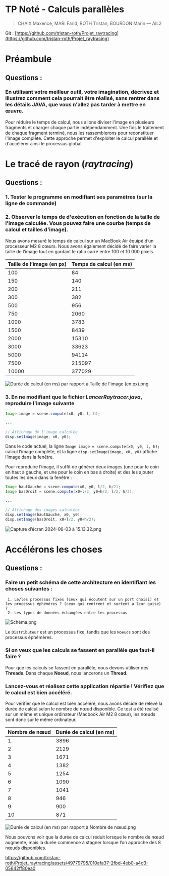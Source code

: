 # TP Noté - Calculs parallèles

> CHAIX Maxence, MARI Farid, ROTH Tristan, BOURDON Marin — AIL2
> 

Git : [https://github.com/tristan-roth/Projet_raytracing](https://github.com/tristan-roth/Projet_raytracing)

# **Préambule**

## Questions :

### En utilisant votre meilleur outil, votre imagination, décrivez et illustrez comment cela pourrait être réalisé, sans rentrer dans les détails JAVA, que vous n'allez pas tarder à mettre en œuvre.

Pour réduire le temps de calcul, nous allons diviser l'image en plusieurs fragments et charger chaque partie indépendamment. Une fois le traitement de chaque fragment terminé, nous les rassemblerons pour reconstituer l'image complète. Cette approche permet d'exploiter le calcul parallèle et d'accélérer ainsi le processus global.

# **Le tracé de rayon (*raytracing*)**

## Questions :

### 1. Tester le programme en modifiant ses paramètres (sur la ligne de commande)

### 2. Observer le temps de d'exécution en fonction de la taille de l'image calculée. Vous pouvez faire une courbe (temps de calcul et tailles d'image).

Nous avons mesuré le temps de calcul sur un MacBook Air équipé d’un processeur M2 8 cœurs. Nous avons également décidé de faire varier la taille de l’image tout en gardant le ratio carré entre 100 et 10 000 pixels.

| Taille de l’image (en px) | Temps de calcul (en ms) |
| --- | --- |
| 100 | 84 |
| 150 | 140 |
| 200 | 211 |
| 300 | 382 |
| 500 | 956 |
| 750 | 2060 |
| 1000 | 3783 |
| 1500 | 8439 |
| 2000 | 15310 |
| 3000 | 33623 |
| 5000 | 94114 |
| 7500 | 215097 |
| 10000 | 377029 |

![Durée de calcul (en ms) par rapport à Taille de l'image (en px).png](images/Durée%20de%20calcul%20(en%20ms)%20par%20rapport%20à%20Taille%20de%20l'image%20(en%20px).png)

### 3. En ne modifiant **que** le fichier *LancerRaytracer.java*, reproduire l'image suivante

```java
Image image = scene.compute(x0, y0, l, h);

...

// Affichage de l'image calculée
disp.setImage(image, x0, y0);
```

Dans le code actuel, la ligne `Image image = scene.compute(x0, y0, l, h);` calcul l’image complète, et la ligne `disp.setImage(image, x0, y0)` affiche l’image dans la fenêtre.

Pour reproduire l’image, il suffit de générer deux images (une pour le coin en haut à gauche, et une pour le coin en bas à droite) et des les ajouter toutes les deux dans la fenêtre :

```java
Image hautGauche = scene.compute(x0, y0, l/2, h/2);
Image basDroit = scene.compute(x0+l/2, y0+h/2, l/2, h/2);

...

// Affichage des images calculées
disp.setImage(hautGauche, x0, y0);
disp.setImage(basDroit, x0+l/2, y0+h/2);
```

![Capture d’écran 2024-06-03 à 15.13.32.png](images/Capture%20d’écran%202024-06-03%20à%2015.13.32.png)

# **Accélérons les choses**

## Questions :

### Faire un petit schéma de cette architecture en identifiant les choses suivantes :
     1. Le/les processus fixes (ceux qui écoutent sur un port choisi) et les processus éphémères ? (ceux qui rentrent et sortent a leur guise) ?
     2. Les types de données échangées entre les processus

![Schéma.png](images/Schéma.png)

Le `Distributeur` est un processus fixe, tandis que les `Noeuds` sont des processus éphémères.

### Si on veux que les calculs se fassent en parallèle que faut-il faire ?

Pour que les calculs se fassent en parallèle, nous devons utiliser des **Threads**. Dans chaque **Noeud**, nous lancerons un **Thread**.

### Lancez-vous et réalisez cette application répartie ! Vérifiez que le calcul est bien accéléré.

Pour vérifier que le calcul est bien accéléré, nous avons décidé de relevé la durée de calcul selon le nombre de nœud disponible. Ce test a été réalisé sur un même et unique ordinateur (Macbook Air M2 8 cœur), les nœuds sont donc sur le même ordinateur.

| Nombre de nœud | Durée de calcul (en ms) |
| --- | --- |
| 1 | 3896 |
| 2 | 2129 |
| 3 | 1671 |
| 4 | 1382 |
| 5 | 1254 |
| 6 | 1090 |
| 7 | 1041 |
| 8 | 946 |
| 9 | 900 |
| 10 | 871 |

![Durée de calcul (en ms) par rapport à Nombre de nœud.png](images/Durée%20de%20calcul%20(en%20ms)%20par%20rapport%20à%20Nombre%20de%20nœud.png)

Nous pouvons voir que la durée de calcul réduit lorsque le nombre de nœud augmente, mais la durée commence à stagner lorsque l’on approche des 8 nœuds disponibles.

https://github.com/tristan-roth/Projet_raytracing/assets/49779795/010afa37-2fbd-4eb0-a4d3-05642ff80ea0
